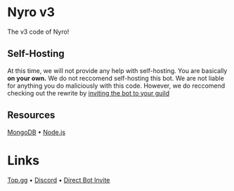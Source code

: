 # Nyro v3
The v3 code of Nyro!

## Self-Hosting
At this time, we will not provide any help with self-hosting. You are basically **on your own.** 
We do not reccomend self-hosting this bot. We are not liable for anything you do maliciously with this code.
However, we do reccomend checking out the rewrite by [inviting the bot to your guild](https://top.gg/bot/702214772749238392)

## Resources
[MongoDB](https://www.mongodb.com/) • 
 [Node.js](https://nodejs.org/en/download)

# Links
[Top.gg](https://top.gg/bot/702214772749238392) •
 [Discord](https://discord.gg/invite/YdHkWMm) • 
 [Direct Bot Invite](https://discord.com/oauth2/authorize?client_id=702214772749238392&scope=bot&permissions=2146958847)
